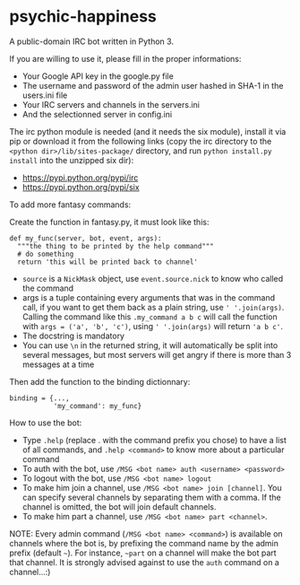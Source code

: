 psychic-happiness
=================

A public-domain IRC bot written in Python 3.

If you are willing to use it, please fill in the proper informations:
* Your Google API key in the google.py file
* The username and password of the admin user hashed in SHA-1 in the users.ini file
* Your IRC servers and channels in the servers.ini
* And the selectionned server in config.ini

The irc python module is needed (and it needs the six module), install it via pip or download it from the following links (copy the irc directory to the `<python dir>/lib/sites-package/` directory, and run `python install.py install` into the unzipped six dir):
* https://pypi.python.org/pypi/irc
* https://pypi.python.org/pypi/six

To add more fantasy commands:

Create the function in fantasy.py, it must look like this:

```
def my_func(server, bot, event, args):
  """the thing to be printed by the help command"""
  # do something
  return 'this will be printed back to channel'
```

* `source` is a `NickMask` object, use `event.source.nick` to know who called the command
* args is a tuple containing every arguments that was in the command call, if you want to get them back as a plain string, use `' '.join(args)`. Calling the command like this `.my_command a b c` will call the function with `args = ('a', 'b', 'c')`, using `' '.join(args)` will return `'a b c'`.
* The docstring is mandatory
* You can use `\n` in the returned string, it will automatically be split into several messages, but most servers will get angry if there is more than 3 messages at a time

Then add the function to the binding dictionnary:

```
binding = {...,
           'my_command': my_func}
```

How to use the bot:
* Type `.help` (replace . with the command prefix you chose) to have a list of all commands, and `.help <command>` to know more about a particular command
* To auth with the bot, use `/MSG <bot name> auth <username> <password>`
* To logout with the bot, use `/MSG <bot name> logout`
* To make him join a channel, use `/MSG <bot name> join [channel]`. You can specify several channels by separating them with a comma. If the channel is omitted, the bot will join default channels.
* To make him part a channel, use `/MSG <bot name> part <channel>`.

NOTE: Every admin command (`/MSG <bot name> <command>`) is available on channels where the bot is, by prefixing the command name by the admin prefix (default `~`). For instance, `~part` on a channel will make the bot part that channel. It is strongly advised against to use the `auth` command on a channel...:)
